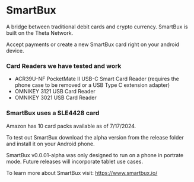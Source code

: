 # SmartBux
A bridge between traditional debit cards and crypto currency.  SmartBux is built on the Theta Network.  

Accept payments or create a new SmartBux card right on your android device.

### Card Readers we have tested and work

* ACR39U-NF PocketMate II USB-C Smart Card Reader (requires the phone case to be removed or a USB Type C extension adapter)
* OMNIKEY 3121 USB Card Reader 
* OMNIKEY 3021 USB Card Reader 

### SmartBux uses a SLE4428 card
Amazon has 10 card packs available as of 7/17/2024.


To test out SmartBux download the alpha version from the release folder and install it on your Android phone. 

SmartBux v0.0.01-alpha was only designed to run on a phone in portrate mode. Future releases will incorporate tablet use cases.

To learn more about SmartBux visit: https://www.smartbux.io/
